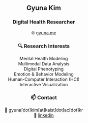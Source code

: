<p align="center">
  <h2 align="center">Gyuna Kim</h2>
  <h3 align="center">Digital Health Researcher</h3>
  <p align="center">🌐 <a href="https://gyuna.me">gyuna.me</a></p>
</p>

<h3 align="center">🔍 Research Interests</h3>

<p align="center">
  Mental Health Modeling <br/>
  Multimodal Data Analysis <br/>
  Digital Phenotyping <br/>
  Emotion & Behavior Modeling <br/>
  Human-Computer Interaction (HCI) <br/>
  Interactive Visualization
</p>

<h3 align="center">📫 Contact</h3>

<p align="center">
  📧 gyuna[dot]kim[at]kaist[dot]ac[dot]kr <br/>
  🔗 <a href="https://www.linkedin.com/in/gyuna/">linkedin</a>
</p>
